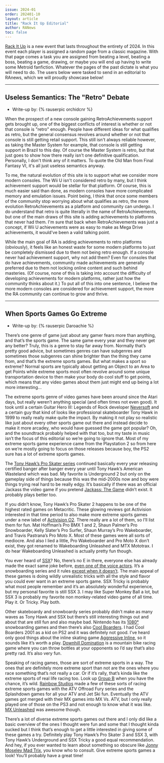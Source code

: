 ```yaml
---
issue: 2024-01
order: 202401-10
layout: article
title: "Rack It Up Editorial"
author: RANews
toc: false
---
```


[Rack It Up](https://retroachievements.org/viewtopic.php?t=24535) is a new event that lasts throughout the entirety of 2024. In this event each player is assigned a random page from a classic magazine. With that page comes a task you are assigned from beating a level, beating a boss, beating a game, drawing, or maybe you will end up having to write some Metroid fanfiction. Whatever the pages of the past dictate is what you will need to do. The users below were tasked to send in an editorial to RAnews, which we will proudly showcase below!

***

## Useless Semantics: The "Retro" Debate

* Write-up by: {% rauserpic orchidcnr %}

When the prospect of a new console gaining RetroAchievements support gets brought up, one of the biggest conflicts of interest is whether or not that console is "retro" enough. People have different ideas for what qualifies as retro, but the general consensus revolves around whether or not that console is still getting retail support. This still isn't always reliable however, as taking the Master System for example, that console is still getting support in Brazil to this day. Of course the Master System is retro, but that just goes to show how there really isn't one definitive qualification. Personally, I don't think any of it matters. To quote the Old Man from Final Fantasy VI, it's all just useless semantics anyway.

To me, the natural evolution of this site is to support what we consider more modern consoles. The Wii U isn't considered retro by many, but I think achievement support would be stellar for that platform. Of course, this is much easier said than done, as modern consoles have more complicated memory and emulation issues. Point being, I think that once some members of the community stop worrying about what qualifies as retro, the more evolution RetroAchievements as a platform and community can undergo. I do understand that retro is quite literally in the name of RetroAchievements, but one of the main draws of this site is adding achievements to platforms that never had them. I'm sure that back when RetroAchievements was just a concept, if Wii U achievements were as easy to make as Mega Drive achievements, it would've been a valid talking point.

While the main goal of RA is adding achievements to retro platforms (obviously), it feels like an honest waste for some modern platforms to just be completely dismissed due to them not being retro enough. If a console never had achievement support, why not add them? Even for consoles that do have achievements, community made achievements are generally preferred due to them not locking online content and such behind masteries. (Of course, none of this is taking into account the difficulty of developing achievements for modern platforms, rather just how the community thinks about it.) To put all of this into one sentence, I believe the more modern consoles are considered for achievement support, the more the RA community can continue to grow and thrive.

***

## When Sports Games Go Extreme

* Write-up by: {% rauserpic Daroachie %}

There’s one genre of game just about any gamer fears more than anything, and that’s the sports game. The same game every year and they never get any better? Truly, this is a genre to stay far away from. Normally that’s pretty good advice, but sometimes genres can have subgenres and sometimes those subgenres can shine brighter than the thing they came from, and that’s the extreme sports games. But what makes a sport so extreme? Normal sports are typically about getting an Object to an Area to get Points while extreme sports most often revolve around some unique transportation device to then make your body do cool stuff to get points, which means that any video games about them just might end up being a lot more interesting…

The extreme sports genre of video games have been around since the Atari days, but really weren’t anything special (and often times not even good). It took until a certain Guitar Hero III: Legends of Rock developer [Neversoft](https://retroachievements.org/game/20112) and a certain guy that kind of looks like professional skateboarder Tony Hawk in 1999 to really really make quite the impact. By making it not play so realistic like just about every other sports game out there and instead decide to make it more arcadey, who would have guessed the game got popular? Oh, and the soundtrack probably helped with that too, but my taste in music isn’t the focus of this editorial so we’re going to ignore that. Most of my extreme sports game experience came from the Playstation 2 so from here on we’re mostly going to focus on those releases because boy, the PS2 sure has a lot of extreme sports games.

The [Tony Hawk’s Pro Skater series](https://retroachievements.org/game/7975) continued basically every year releasing certified banger after banger every year until Tony Hawk’s American Wasteland which was bad. My favorite is Underground 2 but only on the gameplay side of things because this was the mid-2000s now and boy were things trying real hard to be really edgy. It’s basically if there was an official Jackass the video game if you pretend [Jackass: The Game](https://retroachievements.org/game/19440) didn’t exist. It probably plays better too.

If you didn’t know, Tony Hawk’s Pro Skater 2 happens to be one of the highest rated games on Metacritic. These glowing reviews got Activision interested in that time period to also make more extreme sports games under a new label of [Activision O2](https://retroachievements.org/game/24278). There really are a lot of them, so I’ll list them for fun. Mat Hoffman’s Pro BMX 1 and 2, Shaun Palmer’s Pro Snowboarder, Kelly Slater’s Pro Surfer, Shaun Murray’s Pro Wakeboarder, and Travis Pastrana’s Pro Moto X. Most of these games were all sorts of mediocre. And also I lied a little, Pro Wakeboarder and Pro Moto X don’t exist, they got renamed to Wakeboarding Unleashed and MTX Mototrax. I do hear Wakeboarding Unleashed is actually pretty fun though.

You ever heard of [SSX](https://retroachievements.org/game/19606)? No, there’s no E in there, everyone else has already made the exact same joke before, [even one of the voice actors](https://youtu.be/aEeDhwcDxKo?t=423). It’s a snowboarding series and it rules [except when it doesn’t](https://en.wikipedia.org/wiki/SSX_Blur). The main appeal of these games is doing wildly unrealistic tricks with all the style and flavor you could ever want in an extreme sports game. SSX Tricky is probably what most people remember and it’s an absolutely wonderful experience, but my personal favorite is still SSX 3. I may like Super Monkey Ball a lot, but SSX 3 is probably my favorite non monkey-related video game of all time. Play it. Or Tricky. Play both.

Other skateboardy and snowboardy series probably didn’t make as many waves as Tony Hawk and SSX but there’s still interesting things out and about that are still fun and also maybe bad. Nintendo has its [1080°](https://retroachievements.org/game/10136) snowboarding games and then there’s also [Cool Boarders](https://retroachievements.org/game/7364). I had Cool Boarders 2001 as a kid on PS2 and it was definitely not good. I’ve heard only good things about the inline skating game [Aggressive Inline](https://retroachievements.org/game/21563), so it sounds like it’s worth a play. [Downhill Domination](https://retroachievements.org/game/21701) is a mountain bike racing game where you can throw bottles at your opponents so I’d say that’s also pretty rad. It’s also very fun.

Speaking of racing games, those are sort of extreme sports in a way. The ones that are definitely more extreme sport than not are the ones where you race something that’s not really a car. Or if it’s rally, that’s kinda like the extreme sports of real life racing too. Look up [Group B](https://en.wikipedia.org/wiki/Group_B) when you have the chance, it’s wild. [Rainbow Studios](https://retroachievements.org/game/19628) made a few of these sorts of racing extreme sports games with the ATV Offroad Fury series and the Splashdown games for all your ATV and Jet Ski fun. Eventually the ATV games got merged with their MX games into MX Vs. ATV, but I only really played one of those on the PS3 and not enough to know what it was like. [MX Unleashed](https://retroachievements.org/game/24577) was awesome though.

There’s a lot of diverse extreme sports games out there and I only did like a basic overview of the ones I thought were fun and some that I thought kinda sucked but I think that’s enough to get a little interested in giving some of these games a try. Definitely play Tony Hawk’s Pro Skater 3 and SSX 3, with Tony Hawk’s Underground and SSX Tricky a good equal recommendation. And hey, if you ever wanted to learn about something so obscure like [Jonny Moseley Mad Trix](https://en.wikipedia.org/wiki/Jonny_Moseley_Mad_Trix), you know who to consult. Give extreme sports games a look! You’ll probably have a great time!